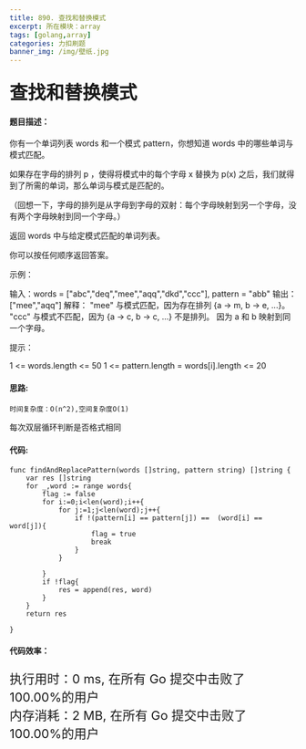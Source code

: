 ```yaml
---
title: 890. 查找和替换模式
excerpt: 所在模块：array
tags: [golang,array]
categories: 力扣刷题
banner_img: /img/壁纸.jpg
---
```


### <font size=6px>查找和替换模式</font>

#### 题目描述：

你有一个单词列表 words 和一个模式  pattern，你想知道 words 中的哪些单词与模式匹配。

如果存在字母的排列 p ，使得将模式中的每个字母 x 替换为 p(x) 之后，我们就得到了所需的单词，那么单词与模式是匹配的。

（回想一下，字母的排列是从字母到字母的双射：每个字母映射到另一个字母，没有两个字母映射到同一个字母。）

返回 words 中与给定模式匹配的单词列表。

你可以按任何顺序返回答案。

 

示例：

输入：words = ["abc","deq","mee","aqq","dkd","ccc"], pattern = "abb"
输出：["mee","aqq"]
解释：
"mee" 与模式匹配，因为存在排列 {a -> m, b -> e, ...}。
"ccc" 与模式不匹配，因为 {a -> c, b -> c, ...} 不是排列。
因为 a 和 b 映射到同一个字母。


提示：

1 <= words.length <= 50
1 <= pattern.length = words[i].length <= 20

#### 思路:

```
时间复杂度：O(n^2),空间复杂度O(1)
```

每次双层循环判断是否格式相同

#### 代码:

```golang
func findAndReplacePattern(words []string, pattern string) []string {
    var res []string
    for _,word := range words{
        flag := false
        for i:=0;i<len(word);i++{
            for j:=1;j<len(word);j++{
                if !(pattern[i] == pattern[j]) ==  (word[i] == word[j]){
                    flag = true
                    break
                }
            }
            
        }
        if !flag{
            res = append(res, word)
        }
    }
    return res
    
}
```

#### 代码效率：

<p class="note note-primary"; style="font-size:22px">
   执行用时：0 ms, 在所有 Go 提交中击败了100.00%的用户<br>
   内存消耗：2 MB, 在所有 Go 提交中击败了100.00%的用户
</p>


